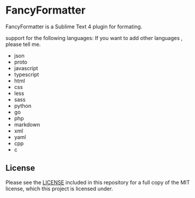 # FancyFormatter

FancyFormatter is a Sublime Text 4 plugin for formating.

support for the following languages: If you want to add other languages , please tell me.
- json
- proto
- javascript
- typescript
- html
- css
- less
- sass
- python
- go
- php
- markdown
- xml
- yaml
- cpp
- c




## License
Please see the [LICENSE](LICENSE.md) included in this repository for a full copy of the MIT license,
which this project is licensed under.
